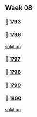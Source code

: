 ## Week 08
### 👀 [1793](https://leetcode.com/problemset/all/?search=1793&page=1)

### 👀 [1796](https://leetcode.com/problemset/all/?search=1796&page=1)
####
[solution](https://github.com/sojeongw/leet-code/blob/main/1796-second-largest-digit-in-a-string/NOTES.md)
####
### 👀 [1797](https://leetcode.com/problemset/all/?search=1797&page=1)

### 👀 [1798](https://leetcode.com/problemset/all/?search=1798&page=1)

### 👀 [1799](https://leetcode.com/problemset/all/?search=1799&page=1)

### 👀 [1800](https://leetcode.com/problemset/all/?search=1800&page=1)
####
[solution](https://github.com/sojeongw/leet-code/blob/main/1800-maximum-ascending-subarray-sum/NOTES.md)
####
